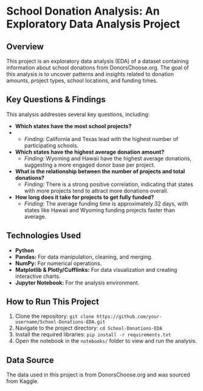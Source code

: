 # School Donation Analysis: An Exploratory Data Analysis Project

## Overview
This project is an exploratory data analysis (EDA) of a dataset containing information about school donations from DonorsChoose.org. The goal of this analysis is to uncover patterns and insights related to donation amounts, project types, school locations, and funding times.

## Key Questions & Findings
This analysis addresses several key questions, including:
* **Which states have the most school projects?**
* * *Finding:* California and Texas lead with the highest number of participating schools.
* **Which states have the highest average donation amount?**
    * *Finding:* Wyoming and Hawaii have the highest average donations, suggesting a more engaged donor base per project.
* **What is the relationship between the number of projects and total donations?**
    * *Finding:* There is a strong positive correlation, indicating that states with more projects tend to attract more donations overall.
* **How long does it take for projects to get fully funded?**
    * *Finding:* The average funding time is approximately 32 days, with states like Hawaii and Wyoming funding projects faster than average.

## Technologies Used
* **Python**
* **Pandas:** For data manipulation, cleaning, and merging.
* **NumPy:** For numerical operations.
* **Matplotlib & Plotly/Cufflinks:** For data visualization and creating interactive charts.
* **Jupyter Notebook:** For the analysis environment.

## How to Run This Project
1.  Clone the repository: `git clone https://github.com/your-username/School-Donations-EDA.git`
2.  Navigate to the project directory: `cd School-Donations-EDA`
3.  Install the required libraries: `pip install -r requirements.txt`
4.  Open the notebook in the `notebooks/` folder to view and run the analysis.

## Data Source
The data used in this project is from DonorsChoose.org and was sourced from Kaggle.
